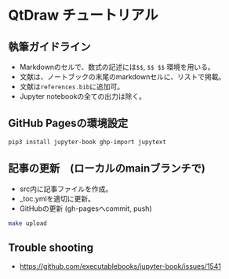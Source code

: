 # QtDraw チュートリアル

## 執筆ガイドライン

* Markdownのセルで、数式の記述には`$$`, `$$ $$` 環境を用いる。
* 文献は、ノートブックの末尾のmarkdownセルに、リストで掲載。
* 文献は`references.bib`に追加可。
* Jupyter notebookの全ての出力は除く。

## GitHub Pagesの環境設定

```bash
pip3 install jupyter-book ghp-import jupytext
```
## 記事の更新　(ローカルのmainブランチで)
- src内に記事ファイルを作成。
- _toc.ymlを適切に更新。
- GitHubの更新 (gh-pagesへcommit, push)
```bash
make upload
```

## Trouble shooting
* https://github.com/executablebooks/jupyter-book/issues/1541
